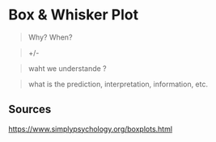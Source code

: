 # Box & Whisker Plot

> Why? When?

> +/-

> waht we understande ?

> what is the prediction, interpretation, information, etc.

## Sources
https://www.simplypsychology.org/boxplots.html
